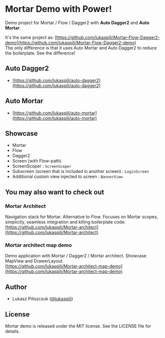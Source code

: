 # Mortar Demo with Power!

Demo project for Mortar / Flow / Dagger2 with **Auto Dagger2** and **Auto Mortar**.


It's the same project as: [https://github.com/lukaspili/Mortar-Flow-Dagger2-demo](https://github.com/lukaspili/Mortar-Flow-Dagger2-demo)  
The only difference is that it uses Auto Mortar and Auto Dagger2 to reduce the boilerplate.
See the difference!


## Auto Dagger2

- [https://github.com/lukaspili/auto-dagger2](https://github.com/lukaspili/auto-dagger2)


## Auto Mortar

- [https://github.com/lukaspili/auto-mortar](https://github.com/lukaspili/auto-mortar)



## Showcase

- Mortar
- Flow
- Dagger2
- Screen (with Flow-path)
- ScreenScoper : `ScreenScoper`
- Subscreen (screen that is included in another screen) : `LoginScreen`
- Additional custom view injected to screen : `BannerView`


## You may also want to check out

### Mortar Architect

Navigation stack for Mortar. Alternative to Flow. Focuses on Mortar scopes, simplicity, seamless integration and killing boilerplate code.  
[https://github.com/lukaspili/Mortar-architect](https://github.com/lukaspili/Mortar-architect)

### Mortar architect map demo

Demo application with Mortar / Dagger2 / Mortar architect. Showcase MapView and DrawerLayout.  
[https://github.com/lukaspili/Mortar-architect-map-demo](https://github.com/lukaspili/Mortar-architect-map-demo)


## Author

- Lukasz Piliszczuk ([@lukaspili](https://twitter.com/lukaspili))


## License

Mortar demo is released under the MIT license. See the LICENSE file for details.
